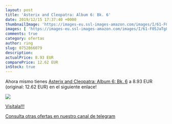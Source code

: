```yaml
---
layout: post
title: 'Asterix and Cleopatra: Album 6: Bk. 6'
date: 2019/12/15 17:37:40 +0000
thumbnailImage: 'https://images-eu.ssl-images-amazon.com/images/I/61-F05JaTgL._SL200_.jpg'
images: [ 'https://images-eu.ssl-images-amazon.com/images/I/61-F05JaTgL._SL200_.jpg' ]
comments: true
category: ofertas
author: ring
slug: 0752866079
description:
actualPrice: 8.93 EUR
comparePrice: 12.62 EUR
inStock: true
---
```


Ahora mismo tienes [Asterix and Cleopatra: Album 6: Bk. 6](https://www.amazon.com/dp/0752866079/?tag=redken08-20) a 8.93 EUR (original: 12.62 EUR) en el siguiente enlace!

[![](https://images-eu.ssl-images-amazon.com/images/I/61-F05JaTgL._SL200_.jpg)](https://www.amazon.com/dp/0752866079/?tag=redken08-20)

[Visítala!!!](https://www.amazon.com/dp/0752866079/?tag=redken08-20)

[Consulta otras ofertas en nuestro canal de telegram](https://t.me/s/ofertas25)
